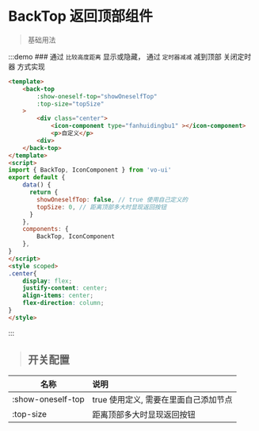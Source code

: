
# BackTop 返回顶部组件

> 基础用法

:::demo ### 通过 `比较高度距离` 显示或隐藏， 通过 `定时器减减` 减到顶部 关闭定时器 方式实现

```html
<template>
    <back-top 
        :show-oneself-top="showOneselfTop" 
        :top-size="topSize"
    >
        <div class="center">
			<icon-component type="fanhuidingbu1" ></icon-component>
			<p>自定义</p>
		<div>
    </back-top>
</template>
<script>
import { BackTop, IconComponent } from 'vo-ui'
export default {
    data() {
      return {
        showOneselfTop: false, // true 使用自己定义的
        topSize: 0, // 距离顶部多大时显现返回按钮
      }
	},
	components: {
        BackTop, IconComponent
    },
}
</script>
<style scoped>
.center{
    display: flex;
    justify-content: center;
    align-items: center;
	flex-direction: column;
}
</style>

```

:::

> ## 开关配置

| 名称        | 说明          
| ------------- |:-------------|
| :show-oneself-top | true 使用定义, 需要在里面自己添加节点 |
| :top-size | 距离顶部多大时显现返回按钮 |